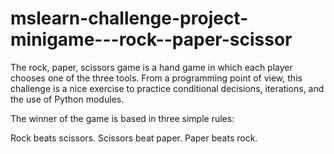 # mslearn-challenge-project-minigame---rock--paper-scissor
The rock, paper, scissors game is a hand game in which each player chooses one of the three tools. From a programming point of view, this challenge is a nice exercise to practice conditional decisions, iterations, and the use of Python modules.

The winner of the game is based in three simple rules:

Rock beats scissors.
Scissors beat paper.
Paper beats rock.
